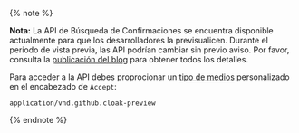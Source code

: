 {% note %}

**Nota:** La API de Búsqueda de Confirmaciones se encuentra disponible actualmente para que los desarrolladores la previsualicen. Durante el periodo de vista previa, las API podrían cambiar sin previo aviso. Por favor, consulta la [publicación del blog](https://developer.github.com/changes/2017-01-05-commit-search-api/) para obtener todos los detalles.

Para acceder a la API debes proprocionar un [tipo de medios](/v3/media) personalizado en el encabezado de `Accept`:
```
application/vnd.github.cloak-preview
```
{% endnote %}
